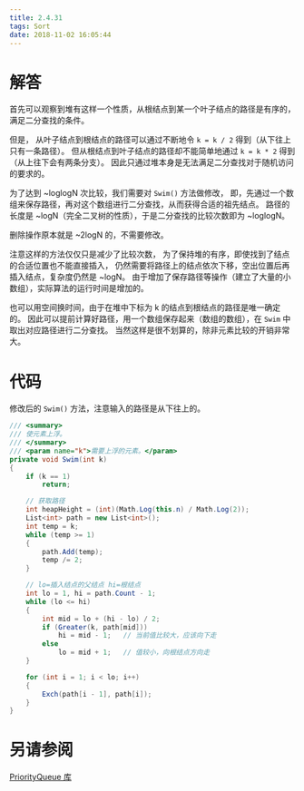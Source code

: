 ```yaml
---
title: 2.4.31
tags: Sort
date: 2018-11-02 16:05:44
---
```


# 解答

首先可以观察到堆有这样一个性质，从根结点到某一个叶子结点的路径是有序的，满足二分查找的条件。

但是，
从叶子结点到根结点的路径可以通过不断地令 `k = k / 2` 得到（从下往上只有一条路径）。
但从根结点到叶子结点的路径却不能简单地通过 `k = k * 2` 得到（从上往下会有两条分支）。
因此只通过堆本身是无法满足二分查找对于随机访问的要求的。

为了达到 ~loglogN 次比较，我们需要对 `Swim()` 方法做修改，
即，先通过一个数组来保存路径，再对这个数组进行二分查找，从而获得合适的祖先结点。
路径的长度是 ~logN（完全二叉树的性质），于是二分查找的比较次数即为 ~loglogN。

删除操作原本就是 ~2logN 的，不需要修改。

注意这样的方法仅仅只是减少了比较次数，
为了保持堆的有序，即使找到了结点的合适位置也不能直接插入，
仍然需要将路径上的结点依次下移，空出位置后再插入结点，复杂度仍然是 ~logN。
由于增加了保存路径等操作（建立了大量的小数组），实际算法的运行时间是增加的。

也可以用空间换时间，由于在堆中下标为 k 的结点到根结点的路径是唯一确定的。
因此可以提前计算好路径，用一个数组保存起来（数组的数组），在 `Swim` 中取出对应路径进行二分查找。
当然这样是很不划算的，除非元素比较的开销非常大。

# 代码

修改后的 `Swim()` 方法，注意输入的路径是从下往上的。

```csharp
/// <summary>
/// 使元素上浮。
/// </summary>
/// <param name="k">需要上浮的元素。</param>
private void Swim(int k)
{
    if (k == 1)
        return;

    // 获取路径
    int heapHeight = (int)(Math.Log(this.n) / Math.Log(2));
    List<int> path = new List<int>();
    int temp = k;
    while (temp >= 1)
    {
        path.Add(temp);
        temp /= 2;
    }

    // lo=插入结点的父结点 hi=根结点
    int lo = 1, hi = path.Count - 1;
    while (lo <= hi)
    {
        int mid = lo + (hi - lo) / 2;
        if (Greater(k, path[mid]))
            hi = mid - 1;   // 当前值比较大，应该向下走
        else
            lo = mid + 1;   // 值较小，向根结点方向走
    }

    for (int i = 1; i < lo; i++)
    {
        Exch(path[i - 1], path[i]);
    }
}
```

# 另请参阅

[PriorityQueue 库](https://alg4.ikesnowy.com/docs/api/PriorityQueue.html)
